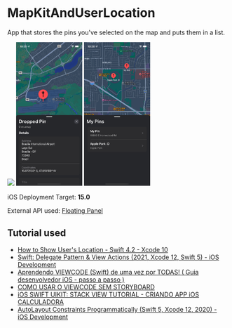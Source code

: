 # MapKitAndUserLocation

App that stores the pins you've selected on the map and puts them in a list.

<img src="/preview.gif" width="30%"> <img src="/preview-pic1.png" width="30%"> <img src="/preview-pic2.png" width="30%">

iOS Deployment Target: **15.0**

External API used: [Floating Panel](https://github.com/scenee/FloatingPanel)

## Tutorial used

- [How to Show User's Location - Swift 4.2 - Xcode 10](https://www.youtube.com/watch?v=WPpaAy73nJc)
- [Swift: Delegate Pattern & View Actions (2021, Xcode 12, Swift 5) - iOS Development](https://www.youtube.com/watch?v=L2x2Yjoe-T4)
- [Aprendendo VIEWCODE (Swift) de uma vez por TODAS! ( Guia desenvolvedor iOS - passo a passo )](https://www.youtube.com/watch?v=g5zpPuWDr8k&t=682s)
- [COMO USAR O VIEWCODE SEM STORYBOARD](https://www.youtube.com/watch?v=_zhI9Nuuw_Y)
- [iOS SWIFT UIKIT: STACK VIEW TUTORIAL - CRIANDO APP iOS CALCULADORA](https://www.youtube.com/watch?v=-yEXU5xxsJc&t=925s)
- [AutoLayout Constraints Programmatically (Swift 5, Xcode 12, 2020) - iOS Development](https://www.youtube.com/watch?v=HuCx6dGaY1g)
